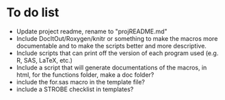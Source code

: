 # To do list #

* Update project readme, rename to "projREADME.md"
* Include DocItOut/Roxygen/knitr or something to make the macros more
  documentable and to make the scripts better and more descriptive.
* Include scripts that can print off the version of each program used
  (e.g. R, SAS, LaTeX, etc.)
* Include a script that will generate documentations of the macros, in
  html, for the functions folder, make a doc folder?
* include the for.sas macro in the template file? 
* include a STROBE checklist in templates?
